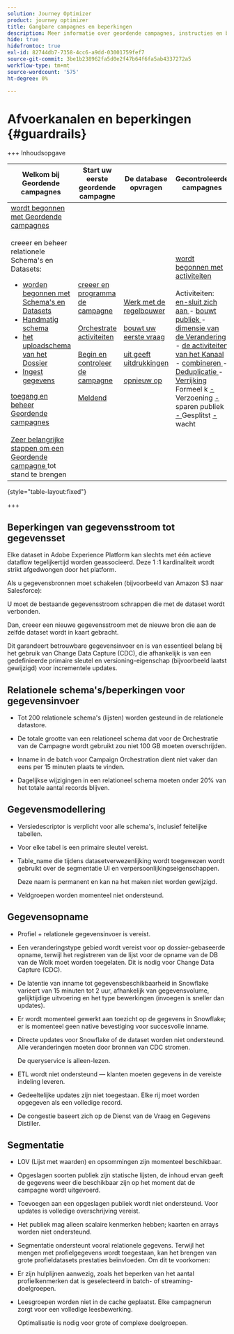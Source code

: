 ```yaml
---
solution: Journey Optimizer
product: journey optimizer
title: Gangbare campagnes en beperkingen
description: Meer informatie over geordende campagnes, instructies en beperkingen
hide: true
hidefromtoc: true
exl-id: 82744db7-7358-4cc6-a9dd-03001759fef7
source-git-commit: 3be1b238962fa5d0e2f47b64f6fa5ab4337272a5
workflow-type: tm+mt
source-wordcount: '575'
ht-degree: 0%

---
```


# Afvoerkanalen en beperkingen {#guardrails}

+++ Inhoudsopgave

| Welkom bij Geordende campagnes | Start uw eerste geordende campagne | De database opvragen | Gecontroleerde campagnes |
|---|---|---|---|
| [ wordt begonnen met Geordende campagnes ](gs-orchestrated-campaigns.md)<br/><br/> creeer en beheer relationele Schema&#39;s en Datasets:</br> <ul><li>[ worden begonnen met Schema&#39;s en Datasets ](gs-schemas.md)</li><li>[ Handmatig schema ](manual-schema.md)</li><li>[ het uploadschema van het Dossier ](file-upload-schema.md)</li><li>[ Ingest gegevens ](ingest-data.md)</li></ul>[ toegang en beheer Geordende campagnes ](access-manage-orchestrated-campaigns.md)<br/><br/>[ Zeer belangrijke stappen om een Geordende campagne ](gs-campaign-creation.md) tot stand te brengen | [ creeer en programma de campagne ](create-orchestrated-campaign.md)<br/><br/>[ Orchestrate activiteiten ](orchestrate-activities.md)<br/><br/>[ Begin en controleer de campagne ](start-monitor-campaigns.md)<br/><br/>[ Meldend ](reporting-campaigns.md) | [ Werk met de regelbouwer ](orchestrated-rule-builder.md)<br/><br/>[ bouwt uw eerste vraag ](build-query.md)<br/><br/>[ uit geeft uitdrukkingen ](edit-expressions.md)<br/><br/>[ opnieuw op ](retarget.md) | [ wordt begonnen met activiteiten ](activities/about-activities.md)<br/><br/> Activiteiten:<br/>[ en-sluit zich aan ](activities/and-join.md) - [ bouwt publiek ](activities/build-audience.md) - [ dimensie van de Verandering ](activities/change-dimension.md) - [ de activiteiten van het Kanaal ](activities/channels.md) - [ combineren ](activities/combine.md) - [ Deduplicatie ](activities/deduplication.md) - [ Verrijking ](activities/enrichment.md) Formeel k [ - ](activities/fork.md) Verzoening [ - ](activities/reconciliation.md) sparen publiek [ - ](activities/save-audience.md) Gesplitst [ - ](activities/split.md) wacht [](activities/wait.md) |

{style="table-layout:fixed"}

+++

## Beperkingen van gegevensstroom tot gegevensset

Elke dataset in Adobe Experience Platform kan slechts met één actieve dataflow tegelijkertijd worden geassocieerd. Deze 1 :1 kardinaliteit wordt strikt afgedwongen door het platform.

Als u gegevensbronnen moet schakelen (bijvoorbeeld van Amazon S3 naar Salesforce):

U moet de bestaande gegevensstroom schrappen die met de dataset wordt verbonden.

Dan, creeer een nieuwe gegevensstroom met de nieuwe bron die aan de zelfde dataset wordt in kaart gebracht.

Dit garandeert betrouwbare gegevensinvoer en is van essentieel belang bij het gebruik van Change Data Capture (CDC), die afhankelijk is van een gedefinieerde primaire sleutel en versioning-eigenschap (bijvoorbeeld laatst gewijzigd) voor incrementele updates.


## Relationele schema&#39;s/beperkingen voor gegevensinvoer

* Tot 200 relationele schema&#39;s (lijsten) worden gesteund in de relationele datastore.

* De totale grootte van een relationeel schema dat voor de Orchestratie van de Campagne wordt gebruikt zou niet 100 GB moeten overschrijden.

* Inname in de batch voor Campaign Orchestration dient niet vaker dan eens per 15 minuten plaats te vinden.

* Dagelijkse wijzigingen in een relationeel schema moeten onder 20% van het totale aantal records blijven.

## Gegevensmodellering

* Versiedescriptor is verplicht voor alle schema&#39;s, inclusief feitelijke tabellen.

* Voor elke tabel is een primaire sleutel vereist.

* Table_name die tijdens datasetverwezenlijking wordt toegewezen wordt gebruikt over de segmentatie UI en verpersoonlijkingseigenschappen.

  Deze naam is permanent en kan na het maken niet worden gewijzigd.

* Veldgroepen worden momenteel niet ondersteund.

## Gegevensopname

* Profiel + relationele gegevensinvoer is vereist.

* Een veranderingstype gebied wordt vereist voor op dossier-gebaseerde opname, terwijl het registreren van de lijst voor de opname van de DB van de Wolk moet worden toegelaten. Dit is nodig voor Change Data Capture (CDC).

* De latentie van inname tot gegevensbeschikbaarheid in Snowflake varieert van 15 minuten tot 2 uur, afhankelijk van gegevensvolume, gelijktijdige uitvoering en het type bewerkingen (invoegen is sneller dan updates).

* Er wordt momenteel gewerkt aan toezicht op de gegevens in Snowflake; er is momenteel geen native bevestiging voor succesvolle inname.

* Directe updates voor Snowflake of de dataset worden niet ondersteund. Alle veranderingen moeten door bronnen van CDC stromen.

  De queryservice is alleen-lezen.

* ETL wordt niet ondersteund — klanten moeten gegevens in de vereiste indeling leveren.

* Gedeeltelijke updates zijn niet toegestaan. Elke rij moet worden opgegeven als een volledige record.

* De congestie baseert zich op de Dienst van de Vraag en Gegevens Distiller.

## Segmentatie

* LOV (Lijst met waarden) en opsommingen zijn momenteel beschikbaar.

* Opgeslagen soorten publiek zijn statische lijsten, de inhoud ervan geeft de gegevens weer die beschikbaar zijn op het moment dat de campagne wordt uitgevoerd.

* Toevoegen aan een opgeslagen publiek wordt niet ondersteund. Voor updates is volledige overschrijving vereist.

* Het publiek mag alleen scalaire kenmerken hebben; kaarten en arrays worden niet ondersteund.

* Segmentatie ondersteunt vooral relationele gegevens. Terwijl het mengen met profielgegevens wordt toegestaan, kan het brengen van grote profieldatasets prestaties beïnvloeden. Om dit te voorkomen:

* Er zijn hulplijnen aanwezig, zoals het beperken van het aantal profielkenmerken dat is geselecteerd in batch- of streaming-doelgroepen.

* Leesgroepen worden niet in de cache geplaatst. Elke campagnerun zorgt voor een volledige leesbewerking.

  Optimalisatie is nodig voor grote of complexe doelgroepen.